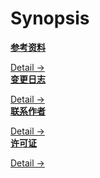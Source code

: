 # Synopsis

<div class="cards">
  <div class="card synopsis">
    <a href="/REFERENCE"><strong>参考资料</strong></a>
    <p class="card-body"><small>   </small></p>
    <span><a href="/REFERENCE">Detail →</a></span>
  </div>
  <div class="card synopsis">
    <a href="/CHANGELOG"><strong>变更日志</strong></a>
    <p class="card-body"><small>   </small></p>
    <span><a href="/CHANGELOG">Detail →</a></span>
  </div>
</div>

<div class="cards">
  <div class="card synopsis">
    <a href="/AUTHOR"><strong>联系作者</strong></a>
    <p class="card-body"><small>   </small></p>
    <span><a href="/AUTHOR">Detail →</a></span>
  </div>
  <div class="card synopsis">
    <a href="/LICENSE"><strong>许可证</strong></a>
    <p class="card-body"><small>   </small></p>
    <span><a href="/LICENSE">Detail →</a></span>
  </div>
</div>
